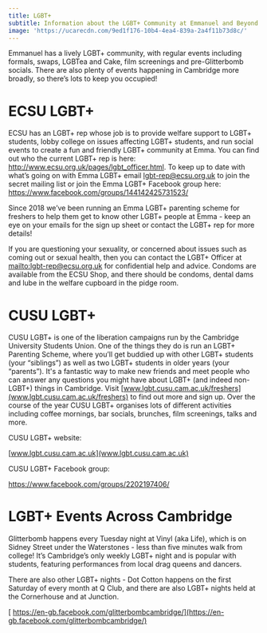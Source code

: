 ```yaml
---
title: LGBT+
subtitle: Information about the LGBT+ Community at Emmanuel and Beyond
image: 'https://ucarecdn.com/9ed1f176-10b4-4ea4-839a-2a4f11b73d8c/'
---
```

Emmanuel has a lively LGBT+ community, with regular events including formals, swaps, LGBTea and Cake, film screenings and pre-Glitterbomb socials. There are also plenty of events happening in Cambridge more broadly, so there’s lots to keep you occupied!

# ECSU LGBT+

ECSU has an LGBT+ rep whose job is to provide welfare support to LGBT+ students, lobby college on issues affecting LGBT+ students, and run social events to create a fun and friendly LGBT+ community at Emma. You can find out who the current LGBT+ rep is here: http://www.ecsu.org.uk/pages/lgbt_officer.html. To keep up to date with what’s going on with Emma LGBT+ email lgbt-rep@ecsu.org.uk to join the secret mailing list or join the Emma LGBT+ Facebook group here: <https://www.facebook.com/groups/144142425731523/>

Since 2018 we’ve been running an Emma LGBT+ parenting scheme for freshers to help them get to know other LGBT+ people at Emma - keep an eye on your emails for the sign up sheet or contact the LGBT+ rep for more details!

If you are questioning your sexuality, or concerned about issues such as coming out or sexual health, then you can contact the LGBT+ Officer at <mailto:lgbt-rep@ecsu.org.uk> for confidential help and advice. Condoms are available from the ECSU Shop, and there should be condoms, dental dams and lube in the welfare cupboard in the pidge room.

# CUSU LGBT+

CUSU LGBT+ is one of the liberation campaigns run by the Cambridge University Students Union. One of the things they do is run an LGBT+ Parenting Scheme, where you’ll get buddied up with other LGBT+ students (your “siblings”) as well as two LGBT+ students in older years (your “parents”). It's a fantastic way to make new friends and meet people who can answer any questions you might have about LGBT+ (and indeed non-LGBT+) things in Cambridge. Visit [www.lgbt.cusu.cam.ac.uk/freshers](www.lgbt.cusu.cam.ac.uk/freshers) to find out more and sign up. Over the course of the year CUSU LGBT+ organises lots of different activities including coffee mornings, bar socials, brunches, film screenings, talks and more.

CUSU LGBT+ website:

[www.lgbt.cusu.cam.ac.uk](www.lgbt.cusu.cam.ac.uk)

CUSU LGBT+ Facebook group:

<https://www.facebook.com/groups/2202197406/>

# LGBT+ Events Across Cambridge

Glitterbomb happens every Tuesday night at Vinyl (aka Life), which is on Sidney Street under the Waterstones - less than five minutes walk from college! It’s Cambridge’s only weekly LGBT+ night and is popular with students, featuring performances from local drag queens and dancers.

There are also other LGBT+ nights - Dot Cotton happens on the first Saturday of every month at Q Club, and there are also LGBT+ nights held at the Cornerhouse and at Junction.

[ https://en-gb.facebook.com/glitterbombcambridge/](https://en-gb.facebook.com/glitterbombcambridge/)
